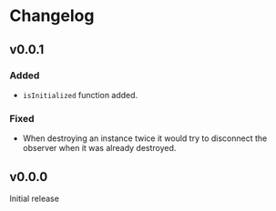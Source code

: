 # Changelog

## v0.0.1

### Added

- `isInitialized` function added.

### Fixed

- When destroying an instance twice it would try to disconnect the observer when it was already destroyed.

## v0.0.0

Initial release
